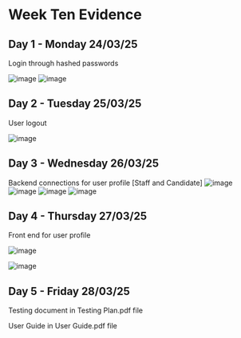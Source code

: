 # Week Ten Evidence

## Day 1 - Monday 24/03/25
Login through hashed passwords

![image](https://github.com/user-attachments/assets/37d90c7b-0ddd-4a75-ae4b-2743889fa9cc)
![image](https://github.com/user-attachments/assets/4fb78dfc-d6bd-4088-a21b-1b8d46d55a09)

## Day 2 - Tuesday 25/03/25
User logout

![image](https://github.com/user-attachments/assets/e55f8a5d-0fc9-49ad-b53d-5a1e5ca21b6f)

## Day 3 - Wednesday 26/03/25
Backend connections for user profile [Staff and Candidate]
![image](https://github.com/user-attachments/assets/3143ee5d-da66-4f15-a562-ded1304832a0)
![image](https://github.com/user-attachments/assets/5a7619e7-a09a-42b6-8559-c162472311d7)
![image](https://github.com/user-attachments/assets/e02f3dc9-0a29-420d-9313-d75aa69a03e9)
![image](https://github.com/user-attachments/assets/5610d85c-9f34-41df-bc6e-b907755b32c0)


## Day 4 - Thursday 27/03/25
Front end for user profile

![image](https://github.com/user-attachments/assets/210cdf9e-ac25-4b42-8440-02c26ac99567)

![image](https://github.com/user-attachments/assets/fbd018d0-1d4d-49a7-b5a7-6b18c3d962ba)


## Day 5 - Friday 28/03/25

Testing document in Testing Plan.pdf file

User Guide in User Guide.pdf file
